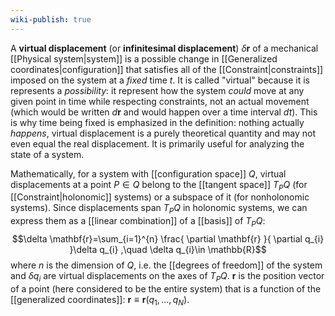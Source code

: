 ```yaml
---
wiki-publish: true
---
```

A **virtual displacement** (or **infinitesimal displacement**) $\delta \mathbf{r}$ of a mechanical [[Physical system|system]] is a possible change in [[Generalized coordinates|configuration]] that satisfies all of the [[Constraint|constraints]] imposed on the system at a *fixed* time $t$. It is called "virtual" because it is represents a *possibility*: it represent how the system *could* move at any given point in time while respecting constraints, not an actual movement (which would be written $d\mathbf{r}$ and would happen over a time interval $dt$). This is why time being fixed is emphasized in the definition: nothing actually *happens*, virtual displacement is a purely theoretical quantity and may not even equal the real displacement. It is primarily useful for analyzing the state of a system.

Mathematically, for a system with [[configuration space]] $Q$, virtual displacements at a point $P\in Q$ belong to the [[tangent space]] $T_{P}Q$ (for [[Constraint|holonomic]] systems) or a subspace of it (for nonholonomic systems). Since displacements span $T_{P}Q$ in holonomic systems, we can express them as a [[linear combination]] of a [[basis]] of $T_{P}Q$:
$$\delta \mathbf{r}=\sum_{i=1}^{n} \frac{ \partial \mathbf{r} }{ \partial q_{i} }\delta q_{i} ,\quad \delta q_{i}\in \mathbb{R}$$
where $n$ is the dimension of $Q$, i.e. the [[degrees of freedom]] of the system and $\delta q_{i}$ are virtual displacements on the axes of $T_{P}Q$. $\mathbf{r}$ is the position vector of a point (here considered to be the entire system) that is a function of the [[generalized coordinates]]: $\mathbf{r}\equiv \mathbf{r}(q_{1},\ldots,q_{N})$.